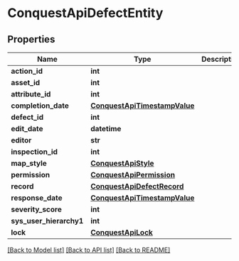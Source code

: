 # ConquestApiDefectEntity

## Properties
Name | Type | Description | Notes
------------ | ------------- | ------------- | -------------
**action_id** | **int** |  | [optional] 
**asset_id** | **int** |  | [optional] 
**attribute_id** | **int** |  | [optional] 
**completion_date** | [**ConquestApiTimestampValue**](ConquestApiTimestampValue.md) |  | [optional] 
**defect_id** | **int** |  | [optional] 
**edit_date** | **datetime** |  | [optional] 
**editor** | **str** |  | [optional] 
**inspection_id** | **int** |  | [optional] 
**map_style** | [**ConquestApiStyle**](ConquestApiStyle.md) |  | [optional] 
**permission** | [**ConquestApiPermission**](ConquestApiPermission.md) |  | [optional] 
**record** | [**ConquestApiDefectRecord**](ConquestApiDefectRecord.md) |  | [optional] 
**response_date** | [**ConquestApiTimestampValue**](ConquestApiTimestampValue.md) |  | [optional] 
**severity_score** | **int** |  | [optional] 
**sys_user_hierarchy1** | **int** |  | [optional] 
**lock** | [**ConquestApiLock**](ConquestApiLock.md) |  | [optional] 

[[Back to Model list]](../README.md#documentation-for-models) [[Back to API list]](../README.md#documentation-for-api-endpoints) [[Back to README]](../README.md)


